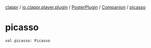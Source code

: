 [clappr](../../../index.md) / [io.clappr.player.plugin](../../index.md) / [PosterPlugin](../index.md) / [Companion](index.md) / [picasso](./picasso.md)

# picasso

`val picasso: Picasso`
